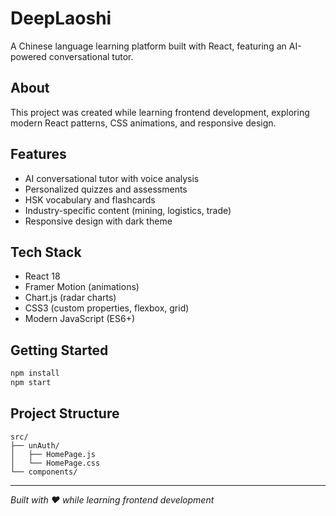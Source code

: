 # DeepLaoshi

A Chinese language learning platform built with React, featuring an AI-powered conversational tutor.

## About

This project was created while learning frontend development, exploring modern React patterns, CSS animations, and responsive design.

## Features

- AI conversational tutor with voice analysis
- Personalized quizzes and assessments
- HSK vocabulary and flashcards
- Industry-specific content (mining, logistics, trade)
- Responsive design with dark theme

## Tech Stack

- React 18
- Framer Motion (animations)
- Chart.js (radar charts)
- CSS3 (custom properties, flexbox, grid)
- Modern JavaScript (ES6+)

## Getting Started

```bash
npm install
npm start
```

## Project Structure

```
src/
├── unAuth/
│   ├── HomePage.js
│   └── HomePage.css
└── components/
```

---

*Built with ❤️ while learning frontend development*